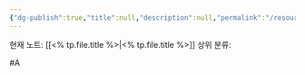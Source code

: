 ```yaml
---
{"dg-publish":true,"title":null,"description":null,"permalink":"/resources/templates/note-template/","dgPassFrontmatter":true,"noteIcon":"0","created":"2024-11-21T13:45:43.514+09:00","updated":"2024-11-21T13:52:07.031+09:00"}
---
```


현재 노트: [[<% tp.file.title %>\|<% tp.file.title %>]]
상위 분류:

#A
